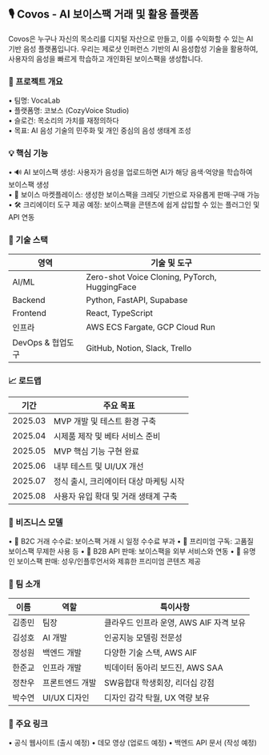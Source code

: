## 🎙️ Covos - AI 보이스팩 거래 및 활용 플랫폼

Covos은 누구나 자신의 목소리를 디지털 자산으로 만들고, 이를 수익화할 수 있는 AI 기반 음성 플랫폼입니다. 우리는 제로샷 인퍼런스 기반의 AI 음성합성 기술을 활용하여, 사용자의 음성을 빠르게 학습하고 개인화된 보이스팩을 생성합니다.

### 🚀 프로젝트 개요
•	팀명: VocaLab  
•	플랫폼명: 코보스 (CozyVoice Studio)  
•	슬로건: 목소리의 가치를 재정의하다  
•	목표: AI 음성 기술의 민주화 및 개인 중심의 음성 생태계 조성  

### 💡 핵심 기능
•	🔊 AI 보이스팩 생성: 사용자가 음성을 업로드하면 AI가 해당 음색·억양을 학습하여 보이스팩 생성  
•	💱 보이스 마켓플레이스: 생성한 보이스팩을 크레딧 기반으로 자유롭게 판매·구매 가능  
•	🛠️ 크리에이터 도구 제공 예정: 보이스팩을 콘텐츠에 쉽게 삽입할 수 있는 플러그인 및 API 연동

### 🧠 기술 스택

| 영역              | 기술 및 도구                             |
|------------------|------------------------------------------|
| AI/ML            | Zero-shot Voice Cloning, PyTorch, HuggingFace |
| Backend          | Python, FastAPI, Supabase                |
| Frontend         | React, TypeScript                        |
| 인프라           | AWS ECS Fargate, GCP Cloud Run           |
| DevOps & 협업도구 | GitHub, Notion, Slack, Trello            |

### 📈 로드맵

| 기간     | 주요 목표                            |
|----------|-------------------------------------|
| 2025.03  | MVP 개발 및 테스트 환경 구축         |
| 2025.04  | 시제품 제작 및 베타 서비스 준비      |
| 2025.05  | MVP 핵심 기능 구현 완료              |
| 2025.06  | 내부 테스트 및 UI/UX 개선            |
| 2025.07  | 정식 출시, 크리에이터 대상 마케팅 시작 |
| 2025.08  | 사용자 유입 확대 및 거래 생태계 구축   |

### 🧩 비즈니스 모델
•	🧾 B2C 거래 수수료: 보이스팩 거래 시 일정 수수료 부과
•	🔁 프리미엄 구독: 고품질 보이스팩 무제한 사용 등
•	👥 B2B API 판매: 보이스팩을 외부 서비스와 연동
•	🎤 유명인 보이스팩 판매: 성우/인플루언서와 제휴한 프리미엄 콘텐츠 제공

### 👥 팀 소개

| 이름     | 역할             | 특이사항                    |
|----------|------------------|-----------------------------|
| 김종민 | 팀장     | 클라우드 인프라 운영, AWS AIF 자격 보유 |
| 김성호 | AI 개발     | 인공지능 모델링 전문성 |
| 정성원 | 백엔드 개발        | 다양한 기술 스택, AWS AIF    |
| 한준교 | 인프라 개발        | 빅데이터 동아리 보드진, AWS SAA |
| 정찬우 | 프론트엔드 개발    | SW융합대 학생회장, 리더십 강점 |
| 박수연 | UI/UX 디자인      | 디자인 감각 탁월, UX 역량 보유 |

### 🔗 주요 링크
•	공식 웹사이트 (출시 예정)
•	데모 영상 (업로드 예정)
•	백엔드 API 문서 (작성 예정)
